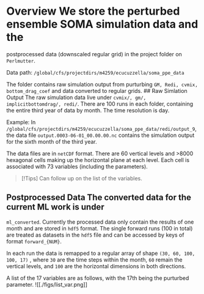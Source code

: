 # Overview We store the perturbed ensemble SOMA simulation data and the
postprocessed data (downscaled regular grid) in the project folder on
`Perlmutter`.

Data path: `/global/cfs/projectdirs/m4259/ecucuzzella/soma_ppe_data`

The folder contains raw simulation output from purturbing `GM, Redi, cvmix,
bottom_drag_coef` and data converted to regular grids. ## Raw Simlation Output
The raw simulation data live under `cvmix/, gm/, implicitbottomdrag/, redi/`.
There are 100 runs in each folder, containing the entire third year of data by
month. The time resolution is day.

Example: In
`/global/cfs/projectdirs/m4259/ecucuzzella/soma_ppe_data/redi/output_9`, the
data file `output.0003-06-01_00.00.00.nc` contains the simulation output for
the sixth month of the third year. 

The data files are in `netCDF` format. There are 60 vertical levels and >8000
hexagonal cells making up the horizontal plane at each level. Each cell is
associated with 73 variables (including the parameters). 
>[!Tips] Can follow up on the list of the variables.

## Postprocessed Data The converted data for the current ML work is under
`ml_converted`. Currently the processed data only contain the results of one
month and are stored in `hdf5` format. The single forward runs (100 in total)
are treated as datasets in the `hdf5` file and can be accessed by keys of
format `forward_{NUM}`.

In each run the data is remapped to a regular array of shape `(30, 60, 100,
100, 17)` , where `30` are the time steps within the month, `60` remain the
vertical levels, and `100` are the horizontal dimensions in both directions. 

A list of the 17 variables are as follows, with the 17th being the purturbed
parameter. ![[./figs/list_var.png]]
